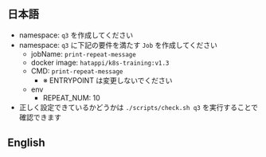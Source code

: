 ## 日本語
- namespace: `q3` を作成してください
- namespace: `q3` に下記の要件を満たす `Job` を作成してください
	- jobName: `print-repeat-message`
	- docker image: `hatappi/k8s-training:v1.3`
	- CMD: `print-repeat-message`
		- ※ ENTRYPOINT は変更しないでください
	- env
		- REPEAT_NUM: 10
- 正しく設定できているかどうかは `./scripts/check.sh q3` を実行することで確認できます

## English

